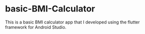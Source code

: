 # basic-BMI-Calculator

This is a basic BMI calculator app that I developed using the flutter framework for Android Studio.
